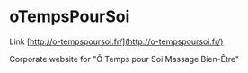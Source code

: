 # oTempsPourSoi

Link [http://o-tempspoursoi.fr/](http://o-tempspoursoi.fr/)

Corporate website for "Ô Temps pour Soi Massage Bien-Être"